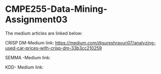 # CMPE255-Data-Mining-Assignment03

The medium articles are linked below:

CRISP DM-Medium link: https://medium.com/@sureshravuri07/analyzing-used-car-prices-with-crisp-dm-33b3cc210259

SEMMA -Medium link: 

KDD- Medium link: 
